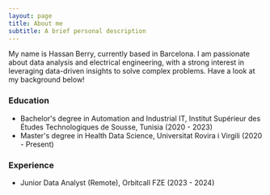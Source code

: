 ```yaml
---
layout: page
title: About me
subtitle: A brief personal description
---
```


My name is Hassan Berry, currently based in Barcelona. I am passionate about data analysis and electrical engineering, with a strong interest in leveraging data-driven insights to solve complex problems. Have a look at my background below!

### Education

- Bachelor's degree in Automation and Industrial IT, Institut Supérieur des Études Technologiques de Sousse, Tunisia (2020 - 2023)
- Master's degree in Health Data Science, Universitat Rovira i Virgili (2020 - Present)

### Experience

- Junior Data Analyst (Remote), Orbitcall FZE (2023 - 2024)
